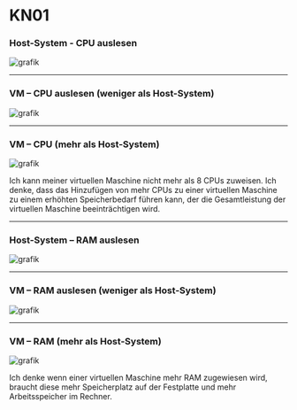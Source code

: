 # KN01

### Host-System - CPU auslesen

![grafik](https://github.com/user-attachments/assets/b85c5dda-b632-4535-93a9-17140dea8932)

---

### VM – CPU auslesen (weniger als Host-System)

![grafik](https://github.com/user-attachments/assets/46ec1875-24c1-4477-9972-defd4e63b5c2)

---

### VM – CPU (mehr als Host-System)

![grafik](https://github.com/user-attachments/assets/e56e2715-b231-4997-9506-2a37c4c2f3e6)

Ich kann meiner virtuellen Maschine nicht mehr als 8 CPUs zuweisen.
Ich denke, dass das Hinzufügen von mehr CPUs zu einer virtuellen Maschine zu einem erhöhten Speicherbedarf führen kann, der die Gesamtleistung der virtuellen Maschine beeinträchtigen wird.

---

### Host-System – RAM auslesen

![grafik](https://github.com/user-attachments/assets/2fd9bfbe-f0fe-40b5-bfff-3dab3a397fc0)

---

### VM – RAM auslesen (weniger als Host-System)

![grafik](https://github.com/user-attachments/assets/2be5ac9f-b21f-4843-82e2-2a99ad09ab52)

---

### VM – RAM (mehr als Host-System)

![grafik](https://github.com/user-attachments/assets/8cd31ea3-247e-4e7c-8c52-74ac065d77b3)

Ich denke wenn einer virtuellen Maschine mehr RAM zugewiesen wird, braucht diese mehr Speicherplatz auf der Festplatte und mehr Arbeitsspeicher im Rechner. 


